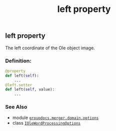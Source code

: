 ﻿---
title: left property
second_title: GroupDocs.Merger for Python via .NET API References
description: 
type: docs
url: /python-net/groupdocs.merger.domain.options/iolewordprocessingoptions/left/
is_root: false
weight: 60
---

## left property


The left coordinate of the Ole object image.
### Definition:
```python
@property
def left(self):
    ...
@left.setter
def left(self, value):
    ...
```

### See Also
* module [`groupdocs.merger.domain.options`](../../)
* class [`IOleWordProcessingOptions`](/merger/python-net/groupdocs.merger.domain.options/iolewordprocessingoptions)
